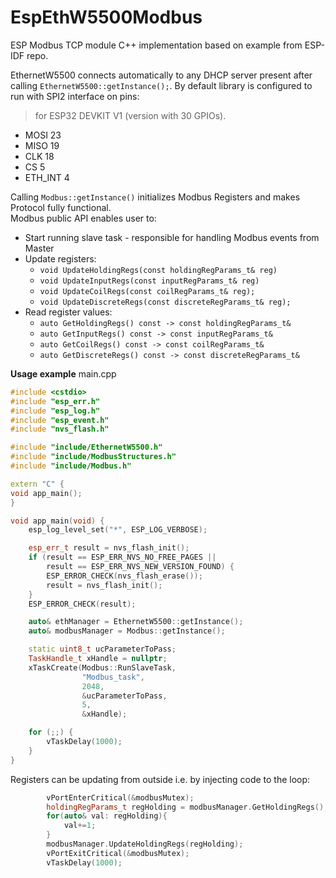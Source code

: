 # EspEthW5500Modbus
ESP Modbus TCP module C++ implementation based on example from ESP-IDF repo. 

EthernetW5500 connects automatically to any DHCP server present after calling 
`EthernetW5500::getInstance();`.
By default library is configured to run with SPI2 interface on pins:
> for ESP32 DEVKIT V1 (version with 30 GPIOs).  
* MOSI 23
* MISO 19
* CLK 18
* CS 5
* ETH_INT 4  

Calling `Modbus::getInstance()` initializes Modbus Registers and makes Protocol fully functional.  
Modbus public API enables user to:
* Start running slave task - responsible for handling Modbus events from Master
* Update registers:
    * `void UpdateHoldingRegs(const holdingRegParams_t& reg)`
    * `void UpdateInputRegs(const inputRegParams_t& reg)`
    * `void UpdateCoilRegs(const coilRegParams_t& reg);`
    * `void UpdateDiscreteRegs(const discreteRegParams_t& reg);`
* Read register values:
    * `auto GetHoldingRegs() const -> const holdingRegParams_t&`
    * `auto GetInputRegs() const -> const inputRegParams_t&`
    * `auto GetCoilRegs() const -> const coilRegParams_t&`
    * `auto GetDiscreteRegs() const -> const discreteRegParams_t&`

**Usage example**
main.cpp

```c++
#include <cstdio>
#include "esp_err.h"
#include "esp_log.h"
#include "esp_event.h"
#include "nvs_flash.h"

#include "include/EthernetW5500.h"
#include "include/ModbusStructures.h"
#include "include/Modbus.h"

extern "C" {
void app_main();
}

void app_main(void) {
    esp_log_level_set("*", ESP_LOG_VERBOSE);

    esp_err_t result = nvs_flash_init();
    if (result == ESP_ERR_NVS_NO_FREE_PAGES ||
        result == ESP_ERR_NVS_NEW_VERSION_FOUND) {
        ESP_ERROR_CHECK(nvs_flash_erase());
        result = nvs_flash_init();
    }
    ESP_ERROR_CHECK(result);

    auto& ethManager = EthernetW5500::getInstance();
    auto& modbusManager = Modbus::getInstance();

    static uint8_t ucParameterToPass;
    TaskHandle_t xHandle = nullptr;
    xTaskCreate(Modbus::RunSlaveTask,
                "Modbus_task",
                2048,
                &ucParameterToPass,
                5,
                &xHandle);

    for (;;) {
        vTaskDelay(1000);
    }
}
```

Registers can be updating from outside i.e. by injecting code to the loop:
```c++
        vPortEnterCritical(&modbusMutex);
        holdingRegParams_t regHolding = modbusManager.GetHoldingRegs();
        for(auto& val: regHolding){
            val+=1;
        }
        modbusManager.UpdateHoldingRegs(regHolding);
        vPortExitCritical(&modbusMutex);
        vTaskDelay(1000);
```